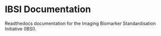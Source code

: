 # IBSI Documentation

Readthedocs documentation for the Imaging Biomarker Standardisation Initiative (IBSI).